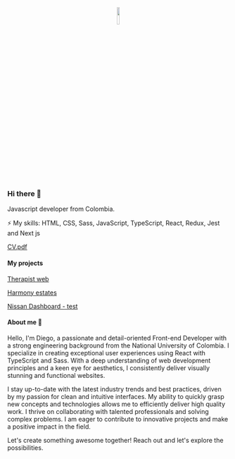 <div align="center">
<img src="https://i.giphy.com/media/f6hnhHkks8bk4jwjh3/giphy.webp" align="center" style="width: 10%" />
</div>  

### Hi there 👋

Javascript developer from Colombia.

⚡ My skills: HTML, CSS, Sass, JavaScript, TypeScript, React, Redux, Jest and Next js

[CV.pdf](https://drive.google.com/drive/folders/13aIY4GQLcwjeAvWOI3n-exwJ6NoSDTcY?usp=share_link)

#### My projects
[Therapist web](https://therapist-webpage.vercel.app/)

[Harmony estates](https://harmony-estates.vercel.app/)

[Nissan Dashboard - test](https://nissan-dashboard.vercel.app/) 

#### About me 🧑
Hello, I'm Diego, a passionate and detail-oriented Front-end Developer with a strong engineering background from the National University of Colombia. I specialize in creating exceptional user experiences using React with TypeScript and Sass. With a deep understanding of web development principles and a keen eye for aesthetics, I consistently deliver visually stunning and functional websites.

I stay up-to-date with the latest industry trends and best practices, driven by my passion for clean and intuitive interfaces. My ability to quickly grasp new concepts and technologies allows me to efficiently deliver high quality work. I thrive on collaborating with talented professionals and solving complex problems. I am eager to contribute to innovative projects and make a positive impact in the field.

Let's create something awesome together! Reach out and let's explore the possibilities.

<!--
**daramosn/daramosn** is a ✨ _special_ ✨ repository because its `README.md` (this file) appears on your GitHub profile.

Here are some ideas to get you started:

- 🔭 I’m currently working on ...
- 🌱 I’m currently learning ...
- 👯 I’m looking to collaborate on ...
- 🤔 I’m looking for help with ...
- 💬 Ask me about ...
- 📫 How to reach me: ...
- 😄 Pronouns: ...
- ⚡ Fun fact: ...
-->
